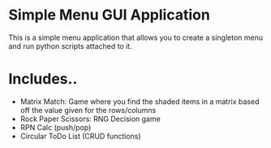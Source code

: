 # Simple Menu GUI Application

This is a simple menu application that allows you to create a singleton menu and run python scripts attached to it.

# Includes..

* Matrix Match: Game where you find the shaded items in a matrix based off the value given for the rows/columns
* Rock Paper Scissors: RNG Decision game
* RPN Calc (push/pop)
* Circular ToDo List (CRUD functions)

